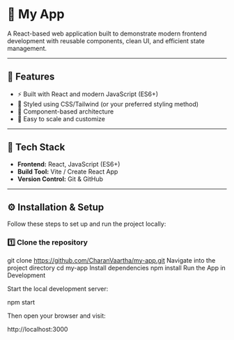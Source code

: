 # 🌸 My App

A React-based web application built to demonstrate modern frontend development with reusable components, clean UI, and efficient state management.

---

## 🚀 Features
- ⚡ Built with React and modern JavaScript (ES6+)
- 🎨 Styled using CSS/Tailwind (or your preferred styling method)
- 🔄 Component-based architecture
- 🧩 Easy to scale and customize

---

## 🧰 Tech Stack
- **Frontend:** React, JavaScript (ES6+)
- **Build Tool:** Vite / Create React App
- **Version Control:** Git & GitHub

---

## ⚙️ Installation & Setup

Follow these steps to set up and run the project locally:

### 1️⃣ Clone the repository

git clone https://github.com/CharanVaartha/my-app.git
Navigate into the project directory
cd my-app
Install dependencies
npm install
Run the App in Development

Start the local development server:

npm start


Then open your browser and visit:

http://localhost:3000

